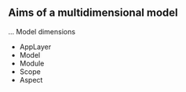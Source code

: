 
## Aims of a multidimensional model
...
Model dimensions
* AppLayer
* Model
* Module
* Scope
* Aspect